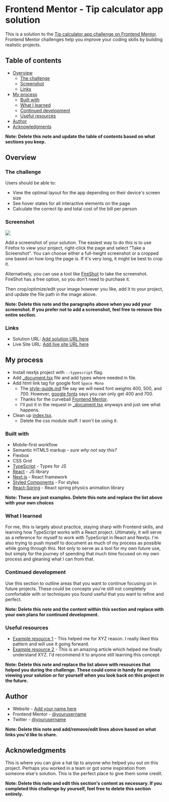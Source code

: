 # Frontend Mentor - Tip calculator app solution

This is a solution to the [Tip calculator app challenge on Frontend Mentor](https://www.frontendmentor.io/challenges/tip-calculator-app-ugJNGbJUX). Frontend Mentor challenges help you improve your coding skills by building realistic projects.

## Table of contents

- [Overview](#overview)
  - [The challenge](#the-challenge)
  - [Screenshot](#screenshot)
  - [Links](#links)
- [My process](#my-process)
  - [Built with](#built-with)
  - [What I learned](#what-i-learned)
  - [Continued development](#continued-development)
  - [Useful resources](#useful-resources)
- [Author](#author)
- [Acknowledgments](#acknowledgments)

**Note: Delete this note and update the table of contents based on what sections you keep.**

## Overview

### The challenge

Users should be able to:

- View the optimal layout for the app depending on their device's screen size
- See hover states for all interactive elements on the page
- Calculate the correct tip and total cost of the bill per person

### Screenshot

![](./screenshot.jpg)

Add a screenshot of your solution. The easiest way to do this is to use Firefox to view your project, right-click the page and select "Take a Screenshot". You can choose either a full-height screenshot or a cropped one based on how long the page is. If it's very long, it might be best to crop it.

Alternatively, you can use a tool like [FireShot](https://getfireshot.com/) to take the screenshot. FireShot has a free option, so you don't need to purchase it. 

Then crop/optimize/edit your image however you like, add it to your project, and update the file path in the image above.

**Note: Delete this note and the paragraphs above when you add your screenshot. If you prefer not to add a screenshot, feel free to remove this entire section.**

### Links

- Solution URL: [Add solution URL here](https://your-solution-url.com)
- Live Site URL: [Add live site URL here](https://your-live-site-url.com)

## My process
- Install nextjs project with `--typescript` flag.
- Add [_document.tsx](./pages/_document.tsx) file and add types where needed in file.
- Add html link tag for google font `Space Mono`
  - The [style-guide.md](./style-guide.md) file say we will need font weights 400, 500, and 700. However, [google fonts](https://fonts.google.com/specimen/Space+Mono?query=space+mono) says you can only get 400 and 700.
  - Thanks for the curveball [Frontend Mentor](https://frontendmentor.io).
  - I'll put it in the request in [_document.tsx](./pages/_document.tsx) anyways and just see what happens.
- Clean up [index.tsx](./page/index.tsx). 
  - Delete the css module stuff. I won't be using it.

### Built with

- Mobile-first workflow
- Semantic HTML5 markup - _sure why not say this?_
- Flexbox
- CSS Grid
- [TypeScript](https://www.typescriptlang.org/) - Types for JS
- [React](https://reactjs.org/) - JS library
- [Next.js](https://nextjs.org/) - React framework
- [Styled Components](https://styled-components.com/) - For styles
- [React-Spring](https://react-spring.io/) - React spring physics animation library

**Note: These are just examples. Delete this note and replace the list above with your own choices**

### What I learned

For me, this is largely about practice, staying sharp with Frontend skills, and learning how TypeScript works with a React project. Ultimately, it will serve as a reference for myself to work with TypeScript in React and Nextjs. I'm also trying to push myself to document as much of my process as possible while going through this. Not only to serve as a tool for my own future use, but simply for the journey of spending that much time focused on my own process and gleaning what I can from that.

### Continued development

Use this section to outline areas that you want to continue focusing on in future projects. These could be concepts you're still not completely comfortable with or techniques you found useful that you want to refine and perfect.

**Note: Delete this note and the content within this section and replace with your own plans for continued development.**

### Useful resources

- [Example resource 1](https://www.example.com) - This helped me for XYZ reason. I really liked this pattern and will use it going forward.
- [Example resource 2](https://www.example.com) - This is an amazing article which helped me finally understand XYZ. I'd recommend it to anyone still learning this concept.

**Note: Delete this note and replace the list above with resources that helped you during the challenge. These could come in handy for anyone viewing your solution or for yourself when you look back on this project in the future.**

## Author

- Website - [Add your name here](https://www.your-site.com)
- Frontend Mentor - [@yourusername](https://www.frontendmentor.io/profile/yourusername)
- Twitter - [@yourusername](https://www.twitter.com/yourusername)

**Note: Delete this note and add/remove/edit lines above based on what links you'd like to share.**

## Acknowledgments

This is where you can give a hat tip to anyone who helped you out on this project. Perhaps you worked in a team or got some inspiration from someone else's solution. This is the perfect place to give them some credit.

**Note: Delete this note and edit this section's content as necessary. If you completed this challenge by yourself, feel free to delete this section entirely.**
